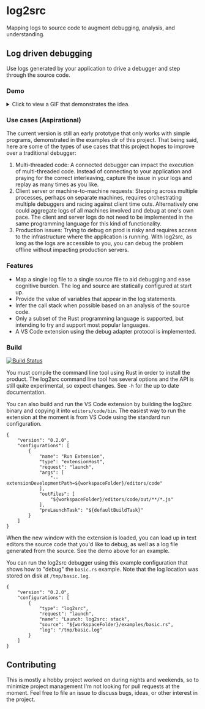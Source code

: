 # log2src

Mapping logs to source code to augment debugging, analysis, and understanding.
## Log driven debugging

Use logs generated by your application to drive a debugger and step through the source code.
### Demo

<details>
  <summary>Click to view a GIF that demonstrates the idea.</summary>
  <p>
    <img src="docs/debugger-demo.gif" />
  </p>
</details>

### Use cases (Aspirational)
The current version is still an early prototype that only works with simple programs, demonstrated in the examples dir of this project. That being said, here are some of the types of use cases that this project hopes to improve over a traditional debugger:
1. Multi-threaded code: A connected debugger can impact the execution of multi-threaded code. Instead of connecting to your application and praying for the correct interleaving,  capture the issue in your  logs and replay as many times as you like.
2. Client server or machine-to-machine requests: Stepping across multiple processes, perhaps on separate machines, requires orchestrating multiple debuggers and racing against client time outs. Alternatively one could aggregate logs of all machines involved and debug at one's own pace. The client and server logs do not need to be implemented in the same programming language for this kind of functionality.
3. Production issues: Trying to debug on prod is risky and requires access to the infrastructure where the application is running. With log2src, as long as the logs are accessible to you, you can debug the problem offline without impacting production servers.

### Features
- Map a single log file to a single source file to aid debugging and ease cognitive burden. The log and source are statically configured at start up.
- Provide the value of variables that appear in the log statements.
- Infer the call stack when possible based on an analysis of the source code.
- Only a subset of the Rust programming language is supported, but intending to try and support most popular languages.
- A VS Code extension using the debug adapter protocol is implemented.
### Build

[![Build Status](https://github.com/ttiimm/log2src/actions/workflows/rust.yml/badge.svg)](https://github.com/ttiimm/log2src/actions/workflows/rust.yml)

You must compile the command line tool using Rust in order to install the product. The log2src command line tool has several options and the API is still quite experimental, so expect changes. See `-h` for the up to date documentation.

You can also build and run the VS Code extension by building the log2src binary and copying it into `editors/code/bin`. The easiest way to run the extension at the moment is from VS Code using the standard run configuration.

```
{
    "version": "0.2.0",
    "configurations": [
        {
            "name": "Run Extension",
            "type": "extensionHost",
            "request": "launch",
            "args": [
                "--extensionDevelopmentPath=${workspaceFolder}/editors/code"
            ],
            "outFiles": [
                "${workspaceFolder}/editors/code/out/**/*.js"
            ],
            "preLaunchTask": "${defaultBuildTask}"
        }
    ]
}
```

When the new window with the extension is loaded, you can load up in text editors the source code that you'd like to debug, as well as a log file generated from the source. See the demo above for an example.

You can run the log2src debugger using this example configuration that shows how to "debug" the `basic.rs` example. Note that the log location was stored on disk at `/tmp/basic.log`.
```
{
    "version": "0.2.0",
    "configurations": [
        {
            "type": "log2src",
            "request": "launch",
            "name": "Launch: log2src: stack",
            "source": "${workspaceFolder}/examples/basic.rs",
            "log": "/tmp/basic.log"
        }
    ]
}
```

## Contributing
This is mostly a hobby project worked on during nights and weekends, so to minimize project management I'm not looking for pull requests at the moment. Feel free to file an issue to discuss bugs, ideas, or other interest in the project.
